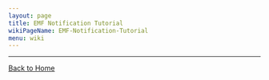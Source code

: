 ```yaml
---
layout: page
title: EMF Notification Tutorial
wikiPageName: EMF-Notification-Tutorial
menu: wiki
---
```



***
[Back to Home]({{site.baseurl}}/eclipse.tutorial/wiki/)